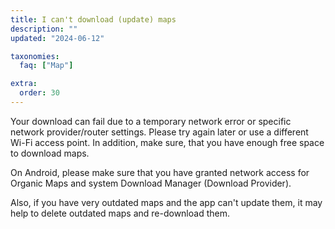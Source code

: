 ```yaml
---
title: I can't download (update) maps
description: ""
updated: "2024-06-12"

taxonomies:
  faq: ["Map"]

extra:
  order: 30
---
```


Your download can fail due to a temporary network error or specific network provider/router settings. Please try again later or use a different Wi-Fi access point. In addition, make sure, that you have enough free space to download maps.

On Android, please make sure that you have granted network access for Organic Maps and system Download Manager (Download Provider).

Also, if you have very outdated maps and the app can't update them, it may help to delete outdated maps and re-download them.
